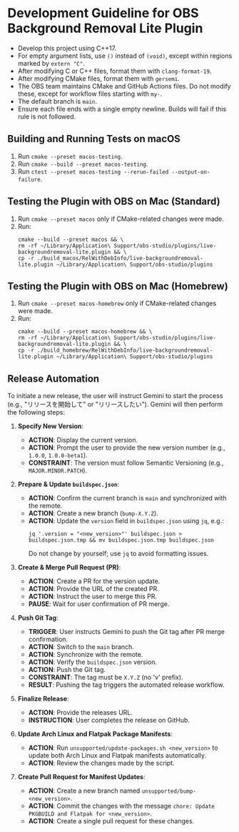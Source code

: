# Development Guideline for OBS Background Removal Lite Plugin

- Develop this project using C++17.
- For empty argument lists, use `()` instead of `(void)`, except within regions marked by `extern "C"`.
- After modifying C or C++ files, format them with `clang-format-19`.
- After modifying CMake files, format them with `gersemi`.
- The OBS team maintains CMake and GitHub Actions files. Do not modify these, except for workflow files starting with `my-`.
- The default branch is `main`.
- Ensure each file ends with a single empty newline. Builds will fail if this rule is not followed.

## Building and Running Tests on macOS

1. Run `cmake --preset macos-testing`.
2. Run `cmake --build --preset macos-testing`.
3. Run `ctest --preset macos-testing --rerun-failed --output-on-failure`.

## Testing the Plugin with OBS on Mac (Standard)

1. Run `cmake --preset macos` only if CMake-related changes were made.
2. Run:
   ```
   cmake --build --preset macos && \
   rm -rf ~/Library/Application\ Support/obs-studio/plugins/live-backgroundremoval-lite.plugin && \
   cp -r ./build_macos/RelWithDebInfo/live-backgroundremoval-lite.plugin ~/Library/Application\ Support/obs-studio/plugins
   ```


## Testing the Plugin with OBS on Mac (Homebrew)

1. Run `cmake --preset macos-homebrew` only if CMake-related changes were made.
2. Run:
   ```
   cmake --build --preset macos-homebrew && \
   rm -rf ~/Library/Application\ Support/obs-studio/plugins/live-backgroundremoval-lite.plugin && \
   cp -r ./build_homebrew/RelWithDebInfo/live-backgroundremoval-lite.plugin ~/Library/Application\ Support/obs-studio/plugins
   ```

## Release Automation

To initiate a new release, the user will instruct Gemini to start the process (e.g., "リリースを開始して" or "リリースしたい"). Gemini will then perform the following steps:

1.  **Specify New Version**:
    * **ACTION**: Display the current version.
    * **ACTION**: Prompt the user to provide the new version number (e.g., `1.0.0`, `1.0.0-beta1`).
    * **CONSTRAINT**: The version must follow Semantic Versioning (e.g., `MAJOR.MINOR.PATCH`).

2.  **Prepare & Update `buildspec.json`**:
    * **ACTION**: Confirm the current branch is `main` and synchronized with the remote.
    * **ACTION**: Create a new branch (`bump-X.Y.Z`).
    * **ACTION**: Update the `version` field in `buildspec.json` using `jq`, e.g.:
      ```
      jq '.version = "<new_version>"' buildspec.json > buildspec.json.tmp && mv buildspec.json.tmp buildspec.json
      ```
      Do not change by yourself; use `jq` to avoid formatting issues.

3.  **Create & Merge Pull Request (PR)**:
    * **ACTION**: Create a PR for the version update.
    * **ACTION**: Provide the URL of the created PR.
    * **ACTION**: Instruct the user to merge this PR.
    * **PAUSE**: Wait for user confirmation of PR merge.

4.  **Push Git Tag**:
    * **TRIGGER**: User instructs Gemini to push the Git tag after PR merge confirmation.
    * **ACTION**: Switch to the `main` branch.
    * **ACTION**: Synchronize with the remote.
    * **ACTION**: Verify the `buildspec.json` version.
    * **ACTION**: Push the Git tag.
    * **CONSTRAINT**: The tag must be `X.Y.Z` (no 'v' prefix).
    * **RESULT**: Pushing the tag triggers the automated release workflow.

5.  **Finalize Release**:
    * **ACTION**: Provide the releases URL.
    * **INSTRUCTION**: User completes the release on GitHub.

6.  **Update Arch Linux and Flatpak Package Manifests**:
    * **ACTION**: Run `unsupported/update-packages.sh <new_version>` to update both Arch Linux and Flatpak manifests automatically.
    * **ACTION**: Review the changes made by the script.

7.  **Create Pull Request for Manifest Updates**:
    * **ACTION**: Create a new branch named `unsupported/bump-<new_version>`.
    * **ACTION**: Commit the changes with the message `chore: Update PKGBUILD and Flatpak for <new_version>`.
    * **ACTION**: Create a single pull request for these changes.


